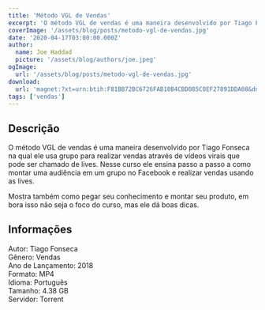 ```yaml
---
title: 'Método VGL de Vendas'
excerpt: 'O método VGL de vendas é uma maneira desenvolvido por Tiago Fonseca na qual ele usa grupo para realizar vendas através de ví­deos virais que pode ser chamado de lives. Nesse curso ele ensina passo a passo a como montar uma audiência em um grupo no Facebook e realizar vendas usando as lives'
coverImage: '/assets/blog/posts/metodo-vgl-de-vendas.jpg'
date: '2020-04-17T03:00:00.000Z'
author:
  name: Joe Haddad
  picture: '/assets/blog/authors/joe.jpeg'
ogImage:
  url: '/assets/blog/posts/metodo-vgl-de-vendas.jpg'
download:
  url: 'magnet:?xt=urn:btih:F81BB72BC6726FAB10B4CBD085C0EF27891DDA08&dn=M%c3%a9todo%20VGL%20de%20Vendas&tr=udp%3a%2f%2ftracker.openbittorrent.com%3a1337%2fannounce&tr=udp%3a%2f%2ftracker.opentrackr.org%3a1337%2fannounce'
tags: ['vendas']
---
```

<h2>Descrição</h2>
<p></p><p>O método VGL de vendas é uma maneira desenvolvido por Tiago Fonseca na qual ele usa grupo para realizar vendas através de ví­deos virais que pode ser chamado de lives. Nesse curso ele ensina passo a passo a como montar uma audiência em um grupo no Facebook e realizar vendas usando as lives.</p><p>Mostra também como pegar seu conhecimento e montar seu produto, em bora isso não seja o foco do curso, mas ele dá boas dicas.</p><h2>Informações</h2><p>Autor: Tiago Fonseca<br/>Gênero: Vendas<br/>Ano de Lançamento: 2018<br/>Formato: MP4<br/>Idioma: Português<br/>Tamanho: 4.38 GB<br/>Servidor: Torrent</p>